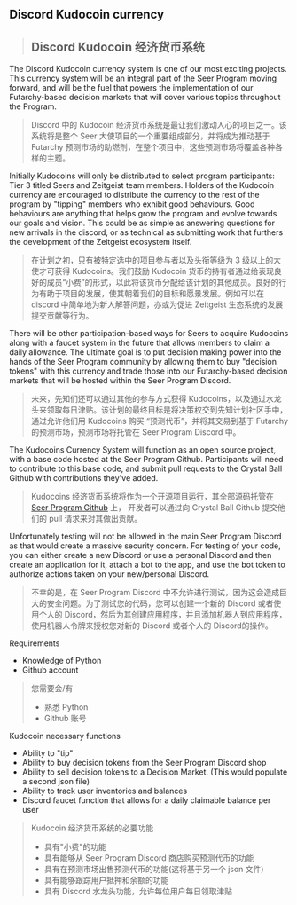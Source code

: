 ## Discord Kudocoin currency
> ## Discord Kudocoin 经济货币系统

The Discord Kudocoin currency system is one of our most exciting projects. This currency system will be an integral part of the Seer Program moving forward, and will be the fuel that powers the implementation of our Futarchy-based decision markets that will cover various topics throughout the Program.
> Discord 中的 Kudocoin 经济货币系统是最让我们激动人心的项目之一。该系统将是整个 Seer 大使项目的一个重要组成部分，并将成为推动基于 Futarchy  预测市场的助燃剂，在整个项目中，这些预测市场将覆盖各种各样的主题。

Initially Kudocoins will only be distributed to select program participants: Tier 3 titled Seers and Zeitgeist team members. Holders of the Kudocoin currency are encouraged to distribute the currency to the rest of the program by "tipping" members who exhibit good behaviours. Good behaviours are anything that helps grow the program and evolve towards our goals and vision. This could be as simple as answering questions for new arrivals in the discord, or as technical as submitting work that furthers the development of the Zeitgeist ecosystem itself.
> 在计划之初，只有被特定选中的项目参与者以及头衔等级为 3 级以上的大使才可获得 Kudocoins。我们鼓励 Kudocoin 货币的持有者通过给表现良好的成员“小费”的形式，以此将该货币分配给该计划的其他成员。良好的行为有助于项目的发展，使其朝着我们的目标和愿景发展。例如可以在 discord 中简单地为新人解答问题，亦或为促进 Zeitgeist 生态系统的发展提交贡献等行为。

There will be other participation-based ways for Seers to acquire Kudocoins along with a faucet system in the future that allows members to claim a daily allowance. The ultimate goal is to put decision making power into the hands of the Seer Program community by allowing them to buy "decision tokens" with this currency and trade those into our Futarchy-based decision markets that will be hosted within the Seer Program Discord.
> 未来，先知们还可以通过其他的参与方式获得 Kudocoins，以及通过水龙头来领取每日津贴。该计划的最终目标是将决策权交到先知计划社区手中，通过允许他们用 Kudocoins 购买 “预测代币”，并将其交易到基于 Futarchy 的预测市场，预测市场将托管在 Seer Program Discord 中。

The Kudocoins Currency System will function as an open source project, with a base code hosted at the Seer Program Github. Participants will need to contribute to this base code, and submit pull requests to the Crystal Ball Github with contributions they've added. 
> Kudocoins 经济货币系统将作为一个开源项目运行，其全部源码托管在 [Seer Program Github](https://github.com/Crystal-Ball-ZG) 上， 开发者可以通过向 Crystal Ball Github 提交他们的 pull 请求来对其做出贡献。

Unfortunately testing will not be allowed in the main Seer Program Discord as that would create a massive security concern. For testing of your code, you can either create a new Discord or use a personal Discord and then create an application for it, attach a bot to the app, and use the bot token to authorize actions taken on your new/personal Discord. 
> 不幸的是，在 Seer Program Discord 中不允许进行测试，因为这会造成巨大的安全问题。为了测试您的代码，您可以创建一个新的 Discord 或者使用个人的 Discord，然后为其创建应用程序，并且添加机器人到应用程序，使用机器人令牌来授权您对新的 Discord 或者个人的 Discord的操作。

Requirements
- Knowledge of Python 
- Github account

> 您需要会/有
> - 熟悉 Python  
> - Github 账号


Kudocoin necessary functions
- Ability to "tip"
- Ability to buy decision tokens from the Seer Program Discord shop
- Ability to sell decision tokens to a Decision Market. (This would populate a second json file)
- Ability to track user inventories and balances
- Discord faucet function that allows for a daily claimable balance per user

> Kudocoin 经济货币系统的必要功能  
>
> - 具有"小费"的功能
> - 具有能够从 Seer Program Discord 商店购买预测代币的功能 
> - 具有在预测市场出售预测代币的功能(这将基于另一个 json 文件) 
> - 具有能够跟踪用户抵押和余额的功能 
> - 具有 Discord 水龙头功能，允许每位用户每日领取津贴  